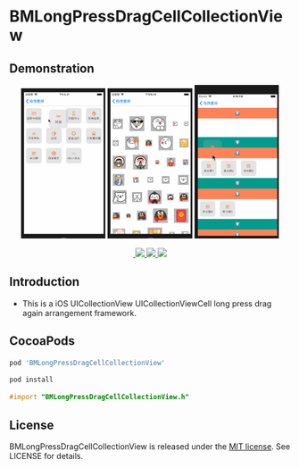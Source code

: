 # BMLongPressDragCellCollectionView

## Demonstration

<p align="center">
    <img  width="30%" src="1.gif"/>
    <img  width="30%" src="2.gif"/>
    <img  width="30%" src="3.gif"/>
<p/>


<p align="center">

<a href="#">
​        <img src="https://img.shields.io/badge/platform-iOS-red.svg">
​    </a>

<a href="#">
​        <img src="https://img.shields.io/badge/language-Objective--C-orange.svg">
​    </a>
​    
<a href="#">
​        <img src="https://img.shields.io/cocoapods/v/BMLongPressDragCellCollectionView.svg">
​    </a>

</p>




## Introduction

- This is a iOS UICollectionView UICollectionViewCell long press drag  again arrangement framework.

##  CocoaPods

```ruby
pod 'BMLongPressDragCellCollectionView'
```

```ruby
pod install
```

```objective-c
#import "BMLongPressDragCellCollectionView.h"
```

## License    

BMLongPressDragCellCollectionView is released under the [MIT license](LICENSE). See LICENSE for details.
